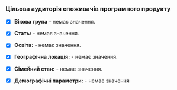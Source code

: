 ### Цільова аудиторія споживачів програмного продукту
- [x] **Вікова група** - немає значення.

- [x] **Стать:** - немає значення.

- [x] **Освіта:** - немає значення.

- [x] **Географічна локація:** - немає значення.

- [x] **Сімейний стан:** - немає значення.

- [x] **Демографічні параметри:** - немає значення
